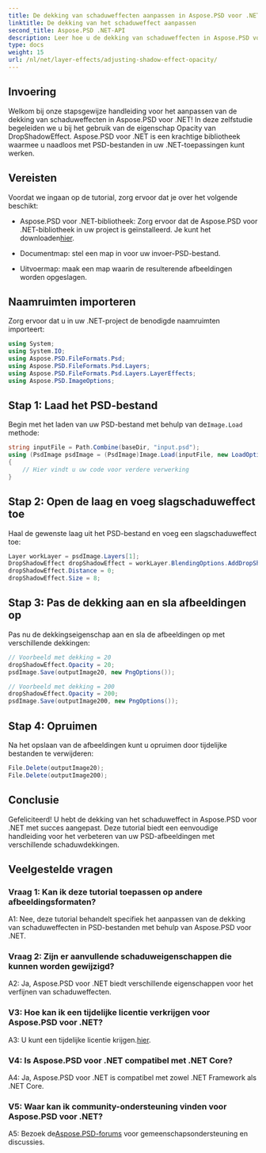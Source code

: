 ```yaml
---
title: De dekking van schaduweffecten aanpassen in Aspose.PSD voor .NET
linktitle: De dekking van het schaduweffect aanpassen
second_title: Aspose.PSD .NET-API
description: Leer hoe u de dekking van schaduweffecten in Aspose.PSD voor .NET kunt aanpassen met deze uitgebreide zelfstudie.
type: docs
weight: 15
url: /nl/net/layer-effects/adjusting-shadow-effect-opacity/
---
```

## Invoering

Welkom bij onze stapsgewijze handleiding voor het aanpassen van de dekking van schaduweffecten in Aspose.PSD voor .NET! In deze zelfstudie begeleiden we u bij het gebruik van de eigenschap Opacity van DropShadowEffect. Aspose.PSD voor .NET is een krachtige bibliotheek waarmee u naadloos met PSD-bestanden in uw .NET-toepassingen kunt werken.

## Vereisten

Voordat we ingaan op de tutorial, zorg ervoor dat je over het volgende beschikt:

-  Aspose.PSD voor .NET-bibliotheek: Zorg ervoor dat de Aspose.PSD voor .NET-bibliotheek in uw project is geïnstalleerd. Je kunt het downloaden[hier](https://releases.aspose.com/psd/net/).

- Documentmap: stel een map in voor uw invoer-PSD-bestand.

- Uitvoermap: maak een map waarin de resulterende afbeeldingen worden opgeslagen.

## Naamruimten importeren

Zorg ervoor dat u in uw .NET-project de benodigde naamruimten importeert:

```csharp
using System;
using System.IO;
using Aspose.PSD.FileFormats.Psd;
using Aspose.PSD.FileFormats.Psd.Layers;
using Aspose.PSD.FileFormats.Psd.Layers.LayerEffects;
using Aspose.PSD.ImageOptions;
```

## Stap 1: Laad het PSD-bestand

 Begin met het laden van uw PSD-bestand met behulp van de`Image.Load` methode:

```csharp
string inputFile = Path.Combine(baseDir, "input.psd");
using (PsdImage psdImage = (PsdImage)Image.Load(inputFile, new LoadOptions()))
{
    // Hier vindt u uw code voor verdere verwerking
}
```

## Stap 2: Open de laag en voeg slagschaduweffect toe

Haal de gewenste laag uit het PSD-bestand en voeg een slagschaduweffect toe:

```csharp
Layer workLayer = psdImage.Layers[1];
DropShadowEffect dropShadowEffect = workLayer.BlendingOptions.AddDropShadow();
dropShadowEffect.Distance = 0;
dropShadowEffect.Size = 8;
```

## Stap 3: Pas de dekking aan en sla afbeeldingen op

Pas nu de dekkingseigenschap aan en sla de afbeeldingen op met verschillende dekkingen:

```csharp
// Voorbeeld met dekking = 20
dropShadowEffect.Opacity = 20;
psdImage.Save(outputImage20, new PngOptions());

// Voorbeeld met dekking = 200
dropShadowEffect.Opacity = 200;
psdImage.Save(outputImage200, new PngOptions());
```

## Stap 4: Opruimen

Na het opslaan van de afbeeldingen kunt u opruimen door tijdelijke bestanden te verwijderen:

```csharp
File.Delete(outputImage20);
File.Delete(outputImage200);
```

## Conclusie

Gefeliciteerd! U hebt de dekking van het schaduweffect in Aspose.PSD voor .NET met succes aangepast. Deze tutorial biedt een eenvoudige handleiding voor het verbeteren van uw PSD-afbeeldingen met verschillende schaduwdekkingen.

## Veelgestelde vragen

### Vraag 1: Kan ik deze tutorial toepassen op andere afbeeldingsformaten?

A1: Nee, deze tutorial behandelt specifiek het aanpassen van de dekking van schaduweffecten in PSD-bestanden met behulp van Aspose.PSD voor .NET.

### Vraag 2: Zijn er aanvullende schaduweigenschappen die kunnen worden gewijzigd?

A2: Ja, Aspose.PSD voor .NET biedt verschillende eigenschappen voor het verfijnen van schaduweffecten.

### V3: Hoe kan ik een tijdelijke licentie verkrijgen voor Aspose.PSD voor .NET?

 A3: U kunt een tijdelijke licentie krijgen.[hier](https://purchase.aspose.com/temporary-license/).

### V4: Is Aspose.PSD voor .NET compatibel met .NET Core?

A4: Ja, Aspose.PSD voor .NET is compatibel met zowel .NET Framework als .NET Core.

### V5: Waar kan ik community-ondersteuning vinden voor Aspose.PSD voor .NET?

 A5: Bezoek de[Aspose.PSD-forums](https://forum.aspose.com/c/psd/34) voor gemeenschapsondersteuning en discussies.